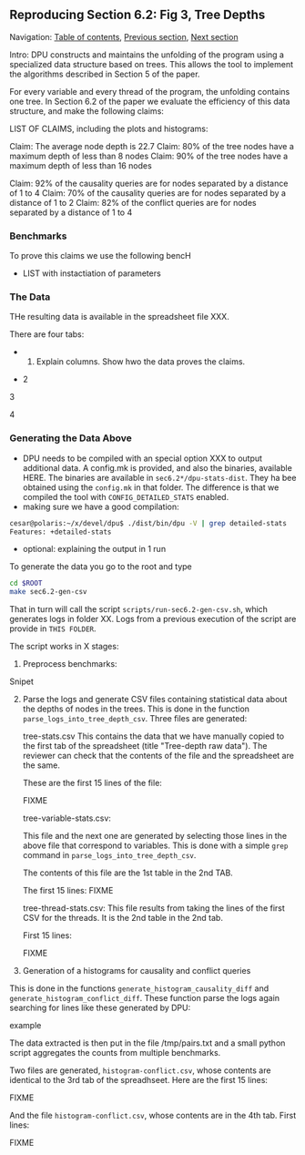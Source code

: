 ## Reproducing Section 6.2: Fig 3, Tree Depths

Navigation: [Table of contents], [Previous section], [Next section]

[Table of contents]: 1-intro.md#index
[Previous section]: 3-section-6.1.md
[Next section]: 5-section-6.3.md

Intro: DPU constructs and maintains the unfolding of the program using a
specialized data structure based on trees. This allows the tool to implement the
algorithms described in Section 5 of the paper.

For every variable and every thread of the program, the unfolding contains one
tree. In Section 6.2 of the paper we evaluate the efficiency of this data
structure, and make the following claims:

LIST OF CLAIMS, including the plots and histograms:

Claim: The average node depth is 22.7
Claim: 80% of the tree nodes have a maximum depth of less than 8 nodes
Claim: 90% of the tree nodes have a maximum depth of less than 16 nodes

Claim: 92% of the causality queries are for nodes separated by a distance of 1 to 4
Claim: 70% of the causality queries are for nodes separated by a distance of 1 to 2
Claim: 82% of the conflict queries are for nodes separated by a distance of 1 to 4


### Benchmarks

To prove this claims we use the following bencH

- LIST with instactiation of parameters

### The Data
THe resulting data is available in the spreadsheet file XXX.

There are four tabs:

- 1. Explain columns. Show hwo the data proves the claims.

- 2

3

4

### Generating the Data Above

- DPU needs to be compiled with an special option XXX to output additional data.
  A config.mk is provided, and also the binaries, available HERE.
  The binaries are available in `sec6.2*/dpu-stats-dist`. They ha bee obtained
  using the `config.mk` in that folder. The difference is that we compiled
  the tool with `CONFIG_DETAILED_STATS` enabled.
- making sure we have a good compilation:

```sh
cesar@polaris:~/x/devel/dpu$ ./dist/bin/dpu -V | grep detailed-stats
Features: +detailed-stats 
```

- optional: explaining the output in 1 run

To generate the data you go to the root and type

```sh
cd $ROOT
make sec6.2-gen-csv
```

That in turn will call the script `scripts/run-sec6.2-gen-csv.sh`, which
generates logs in folder XX. Logs from a previous execution of the script are
provide in `THIS FOLDER`.

The script works in X stages:

1. Preprocess benchmarks:

 Snipet

2. Parse the logs and generate CSV files containing statistical data about the
   depths of nodes in the trees. This is done in the function
   `parse_logs_into_tree_depth_csv`. Three files are generated:

   tree-stats.csv
   This contains the data that we have manually copied to the first tab of the
   spreadsheet (title "Tree-depth raw data"). The reviewer can check that the
   contents of the file and the spreadsheet are the same.

   These are the first 15 lines of the file:

   FIXME

   tree-variable-stats.csv:

   This file and the next one are generated by selecting those lines in the
   above file that correspond to variables. This is done with a simple `grep`
   command in `parse_logs_into_tree_depth_csv`.

   The contents of this file are the 1st table in the 2nd TAB.

   The first 15 lines:
   FIXME


   tree-thread-stats.csv:
   This file results from taking the lines of the first CSV for the threads. It
   is the 2nd table in the 2nd tab.


   First 15 lines:

   FIXME
   
3. Generation of a histograms for causality and conflict queries

This is done in the functions `generate_histogram_causality_diff`
and `generate_histogram_conflict_diff`. These function parse the logs again
searching for lines like these generated by DPU:

example

The data extracted is then put in the file /tmp/pairs.txt and a small python
script aggregates the counts from multiple benchmarks.

Two files are generated, `histogram-conflict.csv`, whose contents are identical
to the 3rd tab of the spreadhseet. Here are the first 15 lines:

FIXME

And the file `histogram-conflict.csv`, whose contents are in the 4th tab. First
lines:

FIXME

